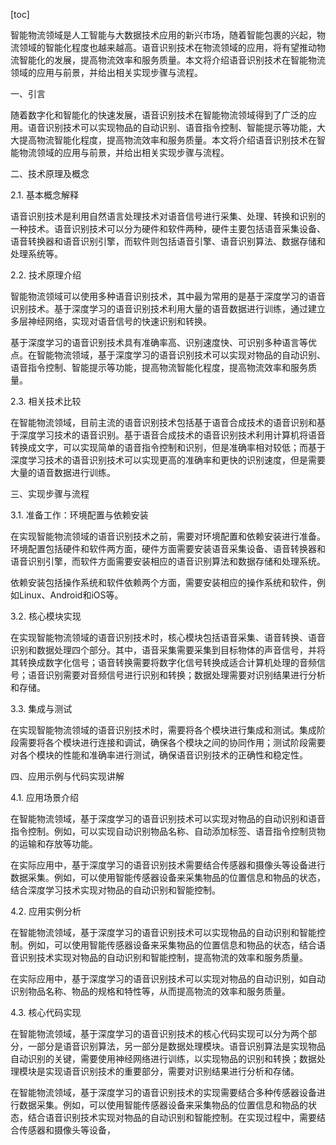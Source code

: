 
[toc]                    
                
                
智能物流领域是人工智能与大数据技术应用的新兴市场，随着智能包裹的兴起，物流领域的智能化程度也越来越高。语音识别技术在物流领域的应用，将有望推动物流智能化的发展，提高物流效率和服务质量。本文将介绍语音识别技术在智能物流领域的应用与前景，并给出相关实现步骤与流程。

一、引言

随着数字化和智能化的快速发展，语音识别技术在智能物流领域得到了广泛的应用。语音识别技术可以实现物品的自动识别、语音指令控制、智能提示等功能，大大提高物流智能化程度，提高物流效率和服务质量。本文将介绍语音识别技术在智能物流领域的应用与前景，并给出相关实现步骤与流程。

二、技术原理及概念

2.1. 基本概念解释

语音识别技术是利用自然语言处理技术对语音信号进行采集、处理、转换和识别的一种技术。语音识别技术可以分为硬件和软件两种，硬件主要包括语音采集设备、语音转换器和语音识别引擎，而软件则包括语音引擎、语音识别算法、数据存储和处理系统等。

2.2. 技术原理介绍

智能物流领域可以使用多种语音识别技术，其中最为常用的是基于深度学习的语音识别技术。基于深度学习的语音识别技术利用大量的语音数据进行训练，通过建立多层神经网络，实现对语音信号的快速识别和转换。

基于深度学习的语音识别技术具有准确率高、识别速度快、可识别多种语言等优点。在智能物流领域，基于深度学习的语音识别技术可以实现对物品的自动识别、语音指令控制、智能提示等功能，提高物流智能化程度，提高物流效率和服务质量。

2.3. 相关技术比较

在智能物流领域，目前主流的语音识别技术包括基于语音合成技术的语音识别和基于深度学习技术的语音识别。基于语音合成技术的语音识别技术利用计算机将语音转换成文字，可以实现简单的语音指令控制和识别，但是准确率相对较低；而基于深度学习技术的语音识别技术可以实现更高的准确率和更快的识别速度，但是需要大量的语音数据进行训练。

三、实现步骤与流程

3.1. 准备工作：环境配置与依赖安装

在实现智能物流领域的语音识别技术之前，需要对环境配置和依赖安装进行准备。环境配置包括硬件和软件两方面，硬件方面需要安装语音采集设备、语音转换器和语音识别引擎，而软件方面需要安装相应的语音识别算法和数据存储和处理系统。

依赖安装包括操作系统和软件依赖两个方面，需要安装相应的操作系统和软件，例如Linux、Android和iOS等。

3.2. 核心模块实现

在实现智能物流领域的语音识别技术时，核心模块包括语音采集、语音转换、语音识别和数据处理四个部分。其中，语音采集需要采集到目标物体的声音信号，并将其转换成数字化信号；语音转换需要将数字化信号转换成适合计算机处理的音频信号；语音识别需要对音频信号进行识别和转换；数据处理需要对识别结果进行分析和存储。

3.3. 集成与测试

在实现智能物流领域的语音识别技术时，需要将各个模块进行集成和测试。集成阶段需要将各个模块进行连接和调试，确保各个模块之间的协同作用；测试阶段需要对各个模块的性能和准确率进行测试，确保语音识别技术的正确性和稳定性。

四、应用示例与代码实现讲解

4.1. 应用场景介绍

在智能物流领域，基于深度学习的语音识别技术可以实现对物品的自动识别和语音指令控制。例如，可以实现自动识别物品名称、自动添加标签、语音指令控制货物的运输和存放等功能。

在实际应用中，基于深度学习的语音识别技术需要结合传感器和摄像头等设备进行数据采集。例如，可以使用智能传感器设备来采集物品的位置信息和物品的状态，结合深度学习技术实现对物品的自动识别和智能控制。

4.2. 应用实例分析

在智能物流领域，基于深度学习的语音识别技术可以实现物品的自动识别和智能控制。例如，可以使用智能传感器设备来采集物品的位置信息和物品的状态，结合语音识别技术实现对物品的自动识别和智能控制，提高物流的效率和服务质量。

在实际应用中，基于深度学习的语音识别技术可以实现对物品的自动识别，如自动识别物品名称、物品的规格和特性等，从而提高物流的效率和服务质量。

4.3. 核心代码实现

在智能物流领域，基于深度学习的语音识别技术的核心代码实现可以分为两个部分，一部分是语音识别算法，另一部分是数据处理模块。语音识别算法是实现物品自动识别的关键，需要使用神经网络进行训练，以实现物品的识别和转换；数据处理模块是实现语音识别技术的重要部分，需要对识别结果进行分析和存储。

在智能物流领域，基于深度学习的语音识别技术的实现需要结合多种传感器设备进行数据采集。例如，可以使用智能传感器设备来采集物品的位置信息和物品的状态，结合语音识别技术实现对物品的自动识别和智能控制。在实现过程中，需要结合传感器和摄像头等设备，

